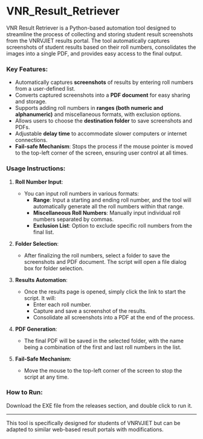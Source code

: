 # VNR_Result_Retriever

VNR Result Retriever is a Python-based automation tool designed to streamline the process of collecting and storing student result screenshots from the VNRVJIET results portal. The tool automatically captures screenshots of student results based on their roll numbers, consolidates the images into a single PDF, and provides easy access to the final output.

### Key Features:
- Automatically captures **screenshots** of results by entering roll numbers from a user-defined list.
- Converts captured screenshots into a **PDF document** for easy sharing and storage.
- Supports adding roll numbers in **ranges (both numeric and alphanumeric)** and miscellaneous formats, with exclusion options.
- Allows users to choose the **destination folder** to save screenshots and PDFs.
- Adjustable **delay time** to accommodate slower computers or internet connections.
- **Fail-safe Mechanism**: Stops the process if the mouse pointer is moved to the top-left corner of the screen, ensuring user control at all times.

### Usage Instructions:

1. **Roll Number Input**:  
   - You can input roll numbers in various formats:
     - **Range**: Input a starting and ending roll number, and the tool will automatically generate all the roll numbers within that range.
     - **Miscellaneous Roll Numbers**: Manually input individual roll numbers separated by commas.
     - **Exclusion List**: Option to exclude specific roll numbers from the final list.

2. **Folder Selection**:  
   - After finalizing the roll numbers, select a folder to save the screenshots and PDF document. The script will open a file dialog box for folder selection.

3. **Results Automation**:  
   - Once the results page is opened, simply click the link to start the script. It will:
     - Enter each roll number.
     - Capture and save a screenshot of the results.
     - Consolidate all screenshots into a PDF at the end of the process.

4. **PDF Generation**:  
   - The final PDF will be saved in the selected folder, with the name being a combination of the first and last roll numbers in the list.

5. **Fail-Safe Mechanism**:  
   - Move the mouse to the top-left corner of the screen to stop the script at any time.

### How to Run:
Download the EXE file from the releases section, and double click to run it.

---

This tool is specifically designed for students of VNRVJIET but can be adapted to similar web-based result portals with modifications.
